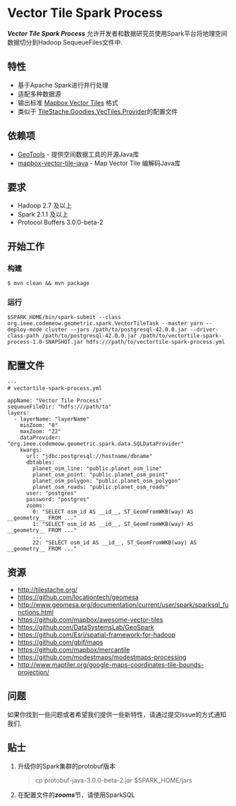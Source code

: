 # Vector Tile Spark Process

***Vector Tile Spark Process*** 允许开发者和数据研究员使用Spark平台将地理空间数据切分到Hadoop SequeueFiles文件中.

## 特性

- 基于Apache Spark进行并行处理
- 适配多种数据源
- 输出标准 [Mapbox Vector Tiles](https://github.com/mapbox/vector-tile-spec/tree/master/2.1 "Vector Tile Specification") 格式
- 类似于 [TileStache.Goodies.VecTiles.Provider](https://github.com/TileStache/TileStache/blob/master/TileStache/Goodies/VecTiles/server.py)的配置文件

## 依赖项

- [GeoTools](http://www.geotools.org/ "GeoTools") - 提供空间数据工具的开源Java库
- [mapbox-vector-tile-java](https://github.com/wdtinc/mapbox-vector-tile-java "mapbox-vector-tile-java") - Map Vector Tile 编解码Java库

## 要求

- Hadoop 2.7 及以上
- Spark 2.1.1 及以上
- Protocol Buffers 3.0.0-beta-2

## 开始工作

### 构建

	$ mvn clean && mvn package

### 运行

	$SPARK_HOME/bin/spark-submit --class org.ieee.codemeow.geometric.spark.VectorTileTask --master yarn --deploy-mode cluster --jars /path/to/postgresql-42.0.0.jar --driver-class-path /path/to/postgresql-42.0.0.jar /path/to/vectortile-spark-process-1.0-SNAPSHOT.jar hdfs:///path/to/vectortile-spark-process.yml

## 配置文件

	---
	# vectortile-spark-process.yml

	appName: "Vector Tile Process"
	sequeueFileDir: "hdfs:///path/to"
	layers:
	  - layerName: "layerName"
	    minZoom: "0"
	    maxZoom: "22"
	    dataProvider: "org.ieee.codemeow.geometric.spark.data.SQLDataProvider"
	    kwargs:
	      url: "jdbc:postgresql://hostname/dbname"
	      dbtables:
	        planet_osm_line: "public.planet_osm_line"
	        planet_osm_point: "public.planet_osm_point"
	        planet_osm_polygon: "public.planet_osm_polygon"
	        planet_osm_roads: "public.planet_osm_roads"
	      user: "postgres"
	      password: "postgres"
	      zooms:
	        0: "SELECT osm_id AS __id__, ST_GeomFromWKB(way) AS __geometry__ FROM ..."
	        1: "SELECT osm_id AS __id__, ST_GeomFromWKB(way) AS __geometry__ FROM ..."
			...
	        22: "SELECT osm_id AS __id__, ST_GeomFromWKB(way) AS __geometry__ FROM ..."

## 资源

- http://tilestache.org/
- https://github.com/locationtech/geomesa
- http://www.geomesa.org/documentation/current/user/spark/sparksql_functions.html
- https://github.com/mapbox/awesome-vector-tiles
- https://github.com/DataSystemsLab/GeoSpark
- https://github.com/Esri/spatial-framework-for-hadoop
- https://github.com/gbif/maps
- https://github.com/mapbox/mercantile
- https://github.com/modestmaps/modestmaps-processing
- http://www.maptiler.org/google-maps-coordinates-tile-bounds-projection/

## 问题

如果你找到一些问题或者希望我们提供一些新特性，请通过提交Issue的方式通知我们.

## 贴士

1. 升级你的Spark集群的protobuf版本  

	>cp protobuf-java-3.0.0-beta-2.jar $SPARK_HOME/jars  

2. 在配置文件的***zooms***节，请使用SparkSQL
